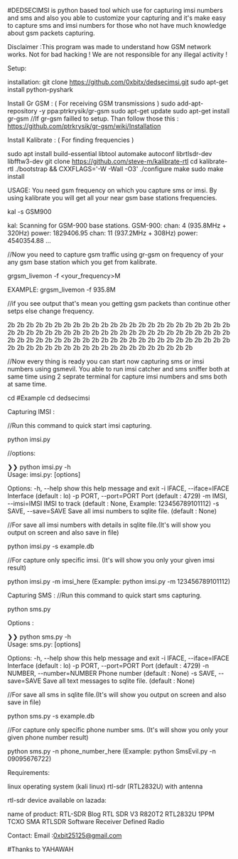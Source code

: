 #DEDSECIMSI is python based tool which use for capturing imsi numbers and sms and also you able to customize your capturing and it's make easy to capture sms and imsi numbers for those who not have much knowledge about gsm packets capturing.

Disclaimer :This program was made to understand how GSM network works. Not for bad hacking ! We are not responsible for any illegal activity !

Setup:

installation:
git clone https://github.com/0xbitx/dedsecimsi.git
sudo apt-get install python-pyshark

Install Gr GSM : ( For receiving GSM transmissions )
sudo add-apt-repository -y ppa:ptrkrysik/gr-gsm
sudo apt-get update
sudo apt-get install gr-gsm
//If gr-gsm failled to setup. Than follow those this : https://github.com/ptrkrysik/gr-gsm/wiki/Installation

Install Kalibrate : ( For finding frequencies )

sudo apt install build-essential libtool automake autoconf librtlsdr-dev libfftw3-dev
git clone https://github.com/steve-m/kalibrate-rtl
cd kalibrate-rtl
./bootstrap && CXXFLAGS='-W -Wall -O3'
./configure
make
sudo make install

USAGE:
You need gsm frequency on which you capture sms or imsi. By using kalibrate you will get all your near gsm base stations frequencies.

kal -s GSM900

kal: Scanning for GSM-900 base stations.
GSM-900:
	chan: 4 (935.8MHz + 320Hz)	power: 1829406.95
	chan: 11 (937.2MHz + 308Hz)	power: 4540354.88
...

//Now you need to capture gsm traffic using gr-gsm on frequency of your any gsm base station which you get from kalibrate.

grgsm_livemon -f <your_frequency>M

EXAMPLE:
grgsm_livemon -f 935.8M

//if you see output that's mean you getting gsm packets than continue other setps else change frequency.

2b 2b 2b 2b 2b 2b 2b 2b 2b 2b 2b 2b 2b 2b 2b 2b 2b 2b 2b 2b 2b 2b 2b
2b 2b 2b 2b 2b 2b 2b 2b 2b 2b 2b 2b 2b 2b 2b 2b 2b 2b 2b 2b 2b 2b 2b
2b 2b 2b 2b 2b 2b 2b 2b 2b 2b 2b 2b 2b 2b 2b 2b 2b 2b 2b 2b 2b 2b 2b
2b 2b 2b 2b 2b 2b 2b 2b 2b 2b 2b 2b 2b 2b 2b 2b 2b 2b 2b 2b 2b 2b 2b

//Now every thing is ready you can start now capturing sms or imsi numbers using gsmevil. You able to run imsi catcher and sms sniffer both at same time using 2 seprate terminal for capture imsi numbers and sms both at same time.

cd <your dedsecimsi folder> #Example cd dedsecimsi
  
  Capturing IMSI :
  
  //Run this command to quick start imsi capturing.
  
  python imsi.py

//options:

❯❯ python imsi.py -h                                                                                           
Usage: imsi.py: [options]

Options:
  -h, --help            show this help message and exit
  -i IFACE, --iface=IFACE
                        Interface (default : lo)
  -p PORT, --port=PORT  Port (default : 4729)
  -m IMSI, --imsi=IMSI  IMSI to track (default : None, Example:
                        123456789101112)
  -s SAVE, --save=SAVE  Save all imsi numbers to sqlite file. (default : None)

//For save all imsi numbers with details in sqlite file.(It's will show you output on screen and also save in file)

python imsi.py -s example.db

//For capture only specific imsi. (It's will show you only your given imsi result)

python imsi.py -m imsi_here (Example: python imsi.py -m 123456789101112)

 Capturing SMS :
//Run this command to quick start sms capturing.

python sms.py

Options :

❯❯ python sms.py -h                                                                                           
Usage: sms.py: [options]

Options:
  -h, --help            show this help message and exit
  -i IFACE, --iface=IFACE
                        Interface (default : lo)
  -p PORT, --port=PORT  Port (default : 4729)
  -n NUMBER, --number=NUMBER
                        Phone number (default : None)
  -s SAVE, --save=SAVE  Save all text messages to sqlite file. (default :
                        None)

//For save all sms in sqlite file.(It's will show you output on screen and also save in file)

python sms.py -s example.db

//For capture only specific phone number sms. (It's will show you only your given phone number result)

python sms.py -n phone_number_here (Example: python SmsEvil.py -n 09095676722)


Requirements:

linux operating system (kali linux) rtl-sdr (RTL2832U) with antenna

rtl-sdr device available on lazada:

name of product: RTL-SDR Blog RTL SDR V3 R820T2 RTL2832U 1PPM TCXO SMA RTLSDR Software Receiver Defined Radio

Contact:
Email :0xbit25125@gmail.com

#Thanks to YAHAWAH
